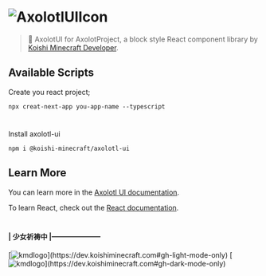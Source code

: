 
# ![AxolotlUIIcon](https://api.mio.am/project/AxolotlAPI/icon?size=160&color=(242,112,147)&title=Axolotl%20UI)
> 🍞 AxolotUI for AxolotProject, a block style React component library by [Koishi Minecraft Developer](https://github.com/koishi-minecraft).

## Available Scripts

Create you react project;

```
npx creat-next-app you-app-name --typescript
```

#
Install axolotl-ui
```
npm i @koishi-minecraft/axolotl-ui
```


## Learn More

You can learn more in the [Axolotl UI documentation](https://ui.koishi.live).

To learn React, check out the [React documentation](https://reactjs.org/).
#
#### | 少女祈祷中 |———————
[![kmdlogo](https://api.mio.am/project/koishimc/icon?size=32&sub=dev&color=(0,0,0)&title=Koishi%20Minecraft%20Developer)](https://dev.koishiminecraft.com#gh-light-mode-only)
[![kmdlogo](https://api.mio.am/project/koishimc/icon?size=32&sub=dev&color=(255,255,255)&title=Koishi%20Minecraft%20Developer)](https://dev.koishiminecraft.com#gh-dark-mode-only)
